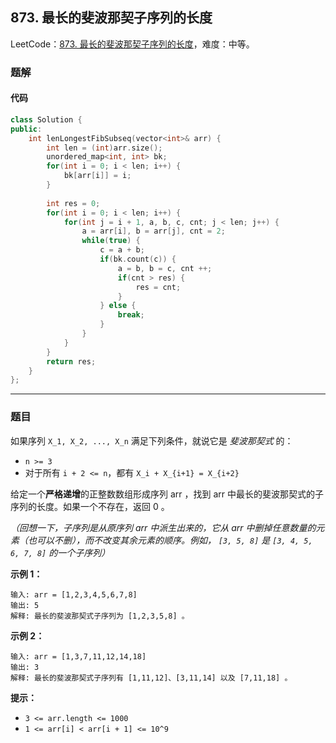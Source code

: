 ## 873. 最长的斐波那契子序列的长度

LeetCode：[873. 最长的斐波那契子序列的长度](https://leetcode.cn/problems/length-of-longest-fibonacci-subsequence/)，难度：中等。

### 题解

#### 代码

```c++
class Solution {
public:
    int lenLongestFibSubseq(vector<int>& arr) {
        int len = (int)arr.size();
        unordered_map<int, int> bk;
        for(int i = 0; i < len; i++) {
            bk[arr[i]] = i;
        }
        
        int res = 0;
        for(int i = 0; i < len; i++) {
            for(int j = i + 1, a, b, c, cnt; j < len; j++) {
                a = arr[i], b = arr[j], cnt = 2;
                while(true) {
                    c = a + b;
                    if(bk.count(c)) {
                        a = b, b = c, cnt ++;
                        if(cnt > res) {
                            res = cnt;
                        }
                    } else {
                        break;
                    }
                }
            }
        }
        return res;
    }
};
```



---



### 题目

如果序列 `X_1, X_2, ..., X_n` 满足下列条件，就说它是 *斐波那契式* 的：

- `n >= 3`
- 对于所有 `i + 2 <= n`，都有 `X_i + X_{i+1} = X_{i+2}`

给定一个**严格递增**的正整数数组形成序列 arr ，找到 arr 中最长的斐波那契式的子序列的长度。如果一个不存在，返回 0 。

*（回想一下，子序列是从原序列 arr 中派生出来的，它从 arr 中删掉任意数量的元素（也可以不删），而不改变其余元素的顺序。例如， `[3, 5, 8]` 是 `[3, 4, 5, 6, 7, 8]` 的一个子序列）*

 

**示例 1：**

```
输入: arr = [1,2,3,4,5,6,7,8]
输出: 5
解释: 最长的斐波那契式子序列为 [1,2,3,5,8] 。
```

**示例 2：**

```
输入: arr = [1,3,7,11,12,14,18]
输出: 3
解释: 最长的斐波那契式子序列有 [1,11,12]、[3,11,14] 以及 [7,11,18] 。
```

 

**提示：**

- `3 <= arr.length <= 1000`
- `1 <= arr[i] < arr[i + 1] <= 10^9`


